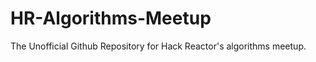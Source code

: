 HR-Algorithms-Meetup
====================

The Unofficial Github Repository for Hack Reactor's algorithms meetup.
